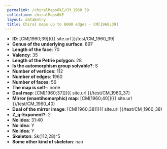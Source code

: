 ```yaml
--- 
 permalink: /chiralMaps6kE/CM_1960_39 
 collection: chiralMaps6kE
 layout: dataEntry
 title: Chiral maps up to 6000 edges - CM[1960;39]
---
```


- **ID**: [CM[1960;39]]({{ site.url }}/test/CM_1960_39)
- **Genus of the underlying surface**: 897
- **Length of the face**: 70
- **Valency**: 35
- **Length of the Petrie polygon**: 28
- **Is the automorphism group solvable?**: S
- **Number of vertices**: 112
- **Number of edges**: 1960
- **Number of faces**: 56
- **The map is self-**: none
- **Dual map**: [CM[1960;37]]({{ site.url }}/test/CM_1960_37)
- **Mirror (enantihomorphic) map**: [CM[1960;40]]({{ site.url }}/test/CM_1960_40)
- **Dual of the mirror image**: [CM[1960;38]]({{ site.url }}/test/CM_1960_38)
- **Z_q-Exponent?**: 2
- **No idea**:  31:40
- **No idea**: Y
- **No idea**: Y
- **Skeleton**: Sk(112;28)^5
- **Some other kind of skeleton**: nan

